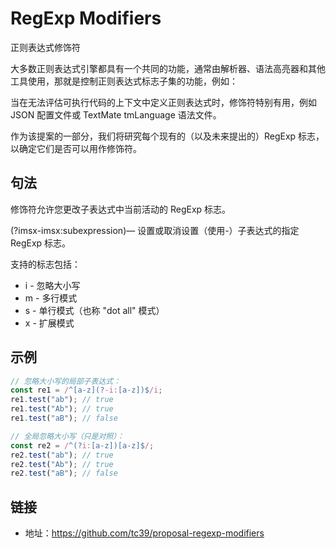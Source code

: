 # RegExp Modifiers

正则表达式修饰符

大多数正则表达式引擎都具有一个共同的功能，通常由解析器、语法高亮器和其他工具使用，那就是控制正则表达式标志子集的功能，例如：

当在无法评估可执行代码的上下文中定义正则表达式时，修饰符特别有用，例如 JSON 配置文件或 TextMate tmLanguage 语法文件。

作为该提案的一部分，我们将研究每个现有的（以及未来提出的）RegExp 标志，以确定它们是否可以用作修饰符。

## 句法

修饰符允许您更改子表达式中当前活动的 RegExp 标志。

(?imsx-imsx:subexpression)— 设置或取消设置（使用-）子表达式的指定 RegExp 标志。

支持的标志包括：

- i - 忽略大小写
- m - 多行模式
- s - 单行模式（也称 "dot all" 模式）
- x - 扩展模式

## 示例

```ts
// 忽略大小写的局部子表达式：
const re1 = /^[a-z](?-i:[a-z])$/i;
re1.test("ab"); // true
re1.test("Ab"); // true
re1.test("aB"); // false

// 全局忽略大小写（只是对照）：
const re2 = /^(?i:[a-z])[a-z]$/;
re2.test("ab"); // true
re2.test("Ab"); // true
re2.test("aB"); // false
```

## 链接

- 地址：https://github.com/tc39/proposal-regexp-modifiers
